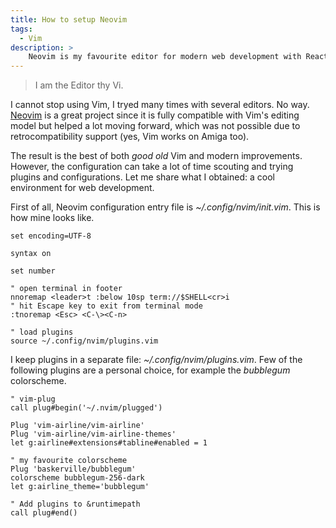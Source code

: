 ```yaml
---
title: How to setup Neovim
tags:
  - Vim
description: >
    Neovim is my favourite editor for modern web development with React, TypeScript, etc. Here it is my setup.
---
```


> I am the Editor thy Vi.

I cannot stop using Vim, I tryed many times with several editors. No way.
[Neovim](https://neovim.io/) is a great project since it is fully compatible with Vim's editing model but helped a lot moving forward, which was not possible due to retrocompatibility support (yes, Vim works on Amiga too).

The result is the best of both *good old* Vim and modern improvements. However, the configuration can take a lot of time scouting and trying plugins and configurations. Let me share what I obtained: a cool environment for web development.

First of all, Neovim configuration entry file is *~/.config/nvim/init.vim*. This is how mine looks like.

```vim
set encoding=UTF-8

syntax on

set number

" open terminal in footer
nnoremap <leader>t :below 10sp term://$SHELL<cr>i
" hit Escape key to exit from terminal mode
:tnoremap <Esc> <C-\><C-n>

" load plugins
source ~/.config/nvim/plugins.vim
```

I keep plugins in a separate file: *~/.config/nvim/plugins.vim*. Few of the following plugins are a personal choice, for example the *bubblegum* colorscheme.

```vim
" vim-plug
call plug#begin('~/.nvim/plugged')

Plug 'vim-airline/vim-airline'
Plug 'vim-airline/vim-airline-themes'
let g:airline#extensions#tabline#enabled = 1

" my favourite colorscheme
Plug 'baskerville/bubblegum'
colorscheme bubblegum-256-dark
let g:airline_theme='bubblegum'

" Add plugins to &runtimepath
call plug#end()

```

